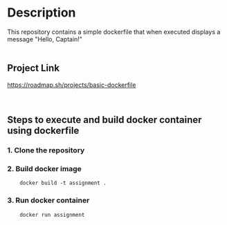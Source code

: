 
# Description

This repository contains a simple dockerfile that when executed displays a message "Hello, Captain!"
</br>
</br>



## Project Link 

https://roadmap.sh/projects/basic-dockerfile

</br>


## Steps to execute and build docker container using dockerfile 

### 1.  Clone the repository
### 2.  Build docker image 
        docker build -t assignment .


### 3. Run docker container
        docker run assignment


